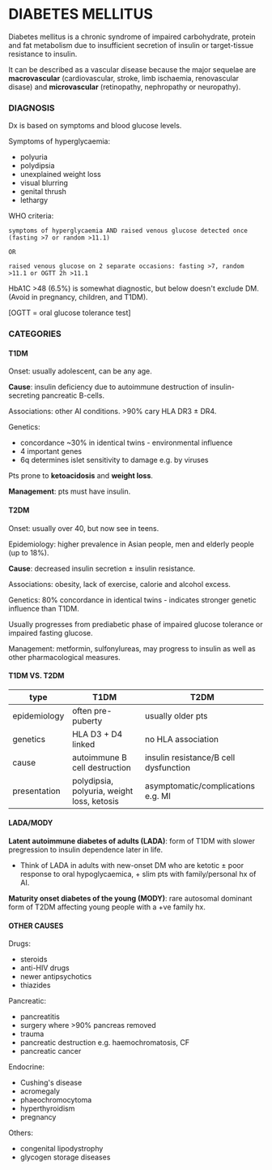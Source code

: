 # DIABETES MELLITUS

Diabetes mellitus is a chronic syndrome of impaired carbohydrate, protein and fat metabolism due to insufficient secretion of insulin or target-tissue resistance to insulin.

It can be described as a vascular disease because the major sequelae are **macrovascular** (cardiovascular, stroke, limb ischaemia, renovascular disase) and **microvascular** (retinopathy, nephropathy or neuropathy).

### DIAGNOSIS

Dx is based on symptoms and blood glucose levels.

Symptoms of hyperglycaemia:

- polyuria
- polydipsia
- unexplained weight loss
- visual blurring
- genital thrush
- lethargy

WHO criteria:

	symptoms of hyperglycaemia AND raised venous glucose detected once (fasting >7 or random >11.1)
	
	OR
	
	raised venous glucose on 2 separate occasions: fasting >7, random >11.1 or OGTT 2h >11.1
	
HbA1C >48 (6.5%) is somewhat diagnostic, but below doesn't exclude DM. (Avoid in pregnancy, children, and T1DM).

[OGTT = oral glucose tolerance test]

### CATEGORIES 

#### T1DM

Onset: usually adolescent, can be any age.

**Cause**: insulin deficiency due to autoimmune destruction of insulin-secreting pancreatic B-cells.

Associations: other AI conditions. >90% cary HLA DR3 ± DR4. 

Genetics: 

- concordance ~30% in identical twins - environmental influence
- 4 important genes
- 6q determines islet sensitivity to damage e.g. by viruses

Pts prone to **ketoacidosis** and **weight loss**.

**Management**: pts must have insulin.


#### T2DM

Onset: usually over 40, but now see in teens.

Epidemiology: higher prevalence in Asian people, men and elderly people (up to 18%).

**Cause**: decreased insulin secretion ± insulin resistance.

Associations: obesity, lack of exercise, calorie and alcohol excess.

Genetics: 80% concordance in identical twins - indicates stronger genetic influence than T1DM.

Usually progresses from prediabetic phase of impaired glucose tolerance or impaired fasting glucose.

Management: metformin, sulfonylureas, may progress to insulin as well as other pharmacological measures.

#### T1DM VS. T2DM

type | T1DM | T2DM
--- | --- | ---
epidemiology | often pre-puberty | usually older pts
genetics | HLA D3 + D4 linked | no HLA association
cause | autoimmune B cell destruction | insulin resistance/B cell dysfunction
presentation | polydipsia, polyuria, weight loss, ketosis | asymptomatic/complications e.g. MI

#### LADA/MODY

**Latent autoimmune diabetes of adults (LADA)**: form of T1DM with slower pregression to insulin dependence later in life. 

- Think of LADA in adults with new-onset DM who are ketotic ± poor response to oral hypoglycaemica, + slim pts with family/personal hx of AI.

**Maturity onset diabetes of the young (MODY)**: rare autosomal dominant form of T2DM affecting young people with a +ve family hx. 



#### OTHER CAUSES

Drugs:

- steroids
- anti-HIV drugs
- newer antipsychotics
- thiazides

Pancreatic:

- pancreatitis
- surgery where >90% pancreas removed
- trauma
- pancreatic destruction e.g. haemochromatosis, CF
- pancreatic cancer

Endocrine:

- Cushing's disease
- acromegaly
- phaeochromocytoma
- hyperthyroidism
- pregnancy

Others:

- congenital lipodystrophy
- glycogen storage diseases



